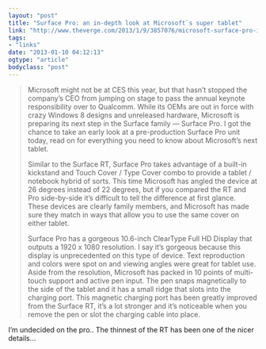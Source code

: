 ```yaml
---
layout: "post"
title: "Surface Pro: an in-depth look at Microsoft`s super tablet"
link: "http://www.theverge.com/2013/1/9/3857076/microsoft-surface-pro-in-depth-impressions"
tags: 
- "links"
date: "2013-01-10 04:12:13"
ogtype: "article"
bodyclass: "post"
---
```


> Microsoft might not be at CES this year, but that hasn’t stopped the company’s CEO from jumping on stage to pass the annual keynote responsibility over to Qualcomm. While its OEMs are out in force with crazy Windows 8 designs and unreleased hardware, Microsoft is preparing its next step in the Surface family — Surface Pro. I got the chance to take an early look at a pre-production Surface Pro unit today, read on for everything you need to know about Microsoft’s next tablet.
> 
> Similar to the Surface RT, Surface Pro takes advantage of a built-in kickstand and Touch Cover / Type Cover combo to provide a tablet / notebook hybrid of sorts. This time Microsoft has angled the device at 26 degrees instead of 22 degrees, but if you compared the RT and Pro side-by-side it’s difficult to tell the difference at first glance. These devices are clearly family members, and Microsoft has made sure they match in ways that allow you to use the same cover on either tablet.
> 
> Surface Pro has a gorgeous 10.6-inch ClearType Full HD Display that outputs a 1920 x 1080 resolution. I say it’s gorgeous because this display is unprecedented on this type of device. Text reproduction and colors were spot on and viewing angles were great for tablet use. Aside from the resolution, Microsoft has packed in 10 points of multi-touch support and active pen input. The pen snaps magnetically to the side of the tablet and it has a small ridge that slots into the charging port. This magnetic charging port has been greatly improved from the Surface RT, it’s a lot stronger and it’s noticeable when you remove the pen or slot the charging cable into place.

I’m undecided on the pro.. The thinnest of the RT has been one of the nicer details…